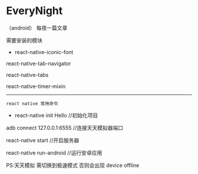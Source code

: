 # EveryNight
（android） 每夜一篇文章

需要安装的模块

- react-native-iconic-font

 react-native-tab-navigator

 react-native-tabs

 react-native-timer-mixin

----------------------------------
    react native 常用命令

- react-native init Hello  //初始化项目
 
 adb connect 127.0.0.1:6555 //连接天天模拟器端口

 react-native start  //开启服务器

 react-native run-android //运行安卓应用

 PS:天天模拟 需切换到极速模式 否则会出现 device offline
